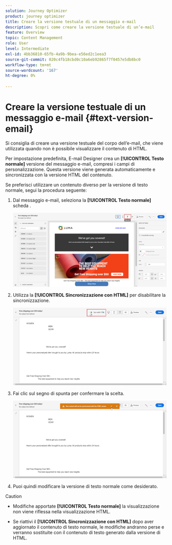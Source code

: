 ```yaml
---
solution: Journey Optimizer
product: journey optimizer
title: Creare la versione testuale di un messaggio e-mail
description: Scopri come creare la versione testuale di un’e-mail
feature: Overview
topic: Content Management
role: User
level: Intermediate
exl-id: 4bb36810-65fb-4a9b-9bea-e56ed2c1eea3
source-git-commit: 020c4fb18cbd0c10a6eb92865f7f0457e5db8bc0
workflow-type: tm+mt
source-wordcount: '167'
ht-degree: 0%

---
```


# Creare la versione testuale di un messaggio e-mail {#text-version-email}

Si consiglia di creare una versione testuale del corpo dell’e-mail, che viene utilizzata quando non è possibile visualizzare il contenuto di HTML.

Per impostazione predefinita, E-mail Designer crea un **[!UICONTROL Testo normale]** versione del messaggio e-mail, compresi i campi di personalizzazione. Questa versione viene generata automaticamente e sincronizzata con la versione HTML del contenuto.

Se preferisci utilizzare un contenuto diverso per la versione di testo normale, segui la procedura seguente:

1. Dal messaggio e-mail, seleziona la **[!UICONTROL Testo normale]** scheda .

   ![](assets/text_version_3.png)

1. Utilizza la **[!UICONTROL Sincronizzazione con HTML]** per disabilitare la sincronizzazione.

   ![](assets/text_version_1.png)

1. Fai clic sul segno di spunta per confermare la scelta.

   ![](assets/text_version_2.png)

1. Puoi quindi modificare la versione di testo normale come desiderato.

>[!CAUTION]
>
>* Modifiche apportate **[!UICONTROL Testo normale]** la visualizzazione non viene riflessa nella visualizzazione HTML.
>
>* Se riattivi il **[!UICONTROL Sincronizzazione con HTML]** dopo aver aggiornato il contenuto di testo normale, le modifiche andranno perse e verranno sostituite con il contenuto di testo generato dalla versione di HTML.

